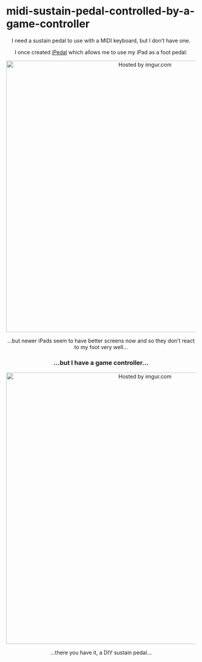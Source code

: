 # midi-sustain-pedal-controlled-by-a-game-controller

<p align="center">I need a sustain pedal to use with a MIDI keyboard, but I don’t have one.</p>

<p align="center">I once created <a href="https://github.com/dtinth/ipedal">iPedal</a> which allows me to use my iPad as a foot pedal:</p>

<p align="center"><a href="http://imgur.com/7fEbNrQ"><img src="http://i.imgur.com/7fEbNrQ.jpg" title="Hosted by imgur.com" width="722" /></a></p>

<p align="center">…but newer iPads seem to have better screens now and so they don’t react to my foot very well…</p>

<h3 align="center">…but I have a game controller…</h3>

<p align="center"><a href="http://imgur.com/0Gg9DcF"><img src="http://i.imgur.com/0Gg9DcF.jpg" title="Hosted by imgur.com" width="722" /></a></p>

<p align="center">…there you have it, a DIY sustain pedal…</p>

